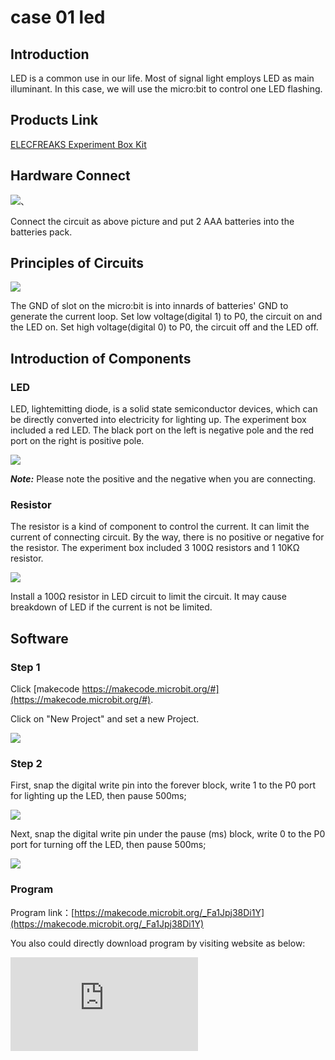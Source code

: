 ﻿# case 01 led

## Introduction ##

LED is a common use in our life. Most of signal light employs LED as main illuminant. In this case, we will use the micro:bit to control one LED flashing.


## Products Link

[ELECFREAKS Experiment Box Kit](https://shop.elecfreaks.com/products/elecfreaks-experiment-box-kit-without-micro-bit-board?_pos=1&_sid=ac099db2f&_ss=r)

## Hardware Connect ##

![](https://wiki-media-ef.oss-cn-hongkong.aliyuncs.com/i18n/en/docusaurus-plugin-content-docs/current/microbit/circuit-design/microbit-experiment-box-kit/images/jGkCj0K.png)、

 Connect the circuit as above picture and put 2 AAA batteries into the batteries pack.

## Principles of Circuits ##

![](https://wiki-media-ef.oss-cn-hongkong.aliyuncs.com/i18n/en/docusaurus-plugin-content-docs/current/microbit/circuit-design/microbit-experiment-box-kit/images/5DImBjP.png)

 The GND of slot on the micro:bit is into innards of batteries' GND to generate the current loop.
 Set low voltage(digital 1) to P0, the circuit on and the LED on.
 Set high voltage(digital 0) to P0, the circuit off and the LED off.

## Introduction of Components ##

### LED ###
 LED, lightemitting diode, is a solid state semiconductor devices, which can be directly converted into electricity for lighting up.
 The experiment box included a red LED. The black port on the left is negative pole and the red port on the right is positive pole.

![](https://wiki-media-ef.oss-cn-hongkong.aliyuncs.com/i18n/en/docusaurus-plugin-content-docs/current/microbit/circuit-design/microbit-experiment-box-kit/images/ks4hn2r.png)

***Note:*** Please note the positive and the negative when you are connecting.

### Resistor ###
 The resistor is a kind of component to control the current. It can limit the current of connecting circuit. By the way, there is no positive or negative for the resistor.
 The experiment box included 3 100Ω resistors and 1 10KΩ resistor.

![](https://wiki-media-ef.oss-cn-hongkong.aliyuncs.com/i18n/en/docusaurus-plugin-content-docs/current/microbit/circuit-design/microbit-experiment-box-kit/images/fv1fyJm.png)

 Install a 100Ω resistor in LED circuit to limit the circuit. It may cause breakdown of LED if the current is not be limited.

## Software

### Step 1

 Click [makecode https://makecode.microbit.org/#](https://makecode.microbit.org/#).

 Click on "New Project" and set a new Project.

![](https://wiki-media-ef.oss-cn-hongkong.aliyuncs.com/i18n/en/docusaurus-plugin-content-docs/current/microbit/circuit-design/microbit-experiment-box-kit/images/t34k5Zb.png)

### Step 2

 First, snap the digital write pin into the forever block, write 1 to the P0 port for lighting up the LED, then pause 500ms;

![](https://wiki-media-ef.oss-cn-hongkong.aliyuncs.com/i18n/en/docusaurus-plugin-content-docs/current/microbit/circuit-design/microbit-experiment-box-kit/images/VOh783L.png)

 Next, snap the digital write pin under the pause (ms) block, write 0 to the P0 port for turning off the LED, then pause 500ms;

![](https://wiki-media-ef.oss-cn-hongkong.aliyuncs.com/i18n/en/docusaurus-plugin-content-docs/current/microbit/circuit-design/microbit-experiment-box-kit/images/D08SzOj.png)

### Program

 Program link：[https://makecode.microbit.org/_Fa1Jpj38Di1Y](https://makecode.microbit.org/_Fa1Jpj38Di1Y)

 You also could directly download program by visiting website as below:

<div
    style={{
        position: 'relative',
        paddingBottom: '60%',
        overflow: 'hidden',
    }}
>
    <iframe
        src="https://makecode.microbit.org/_Fa1Jpj38Di1Y"
        frameborder="0"
        sandbox="allow-popups allow-forms allow-scripts allow-same-origin"
        style={{
            position: 'absolute',
            width: '100%',
            height: '100%',
        }}
    />
</div>


## Result

 Turn on the switch, LED starts to flashing.

![](https://wiki-media-ef.oss-cn-hongkong.aliyuncs.com/i18n/en/docusaurus-plugin-content-docs/current/microbit/circuit-design/microbit-experiment-box-kit/images/KN0xKqX.gif)

## Think

 Why we add a 500ms pause ?

## Questions



## More Information
